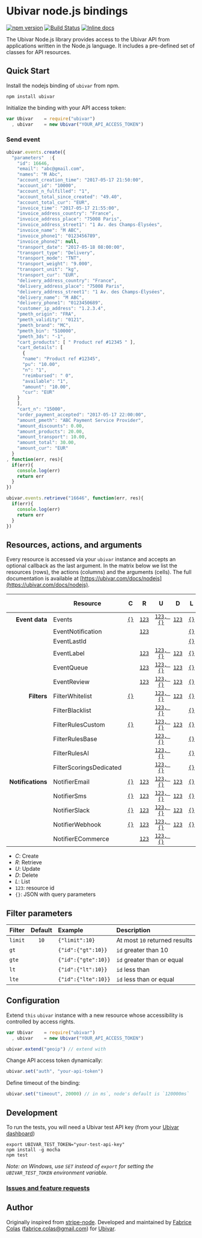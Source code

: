# Ubivar node.js bindings 
[![npm version](https://badge.fury.io/js/ubivar.svg)](http://badge.fury.io/js/ubivar)
[![Build Status](https://travis-ci.org/ubivar/ubivar-node.png?branch=master)](https://travis-ci.org/ubivar/ubivar-node)
[![Inline docs](http://inch-ci.org/github/ubivar/ubivar-node.svg?branch=master)](http://inch-ci.org/github/ubivar/ubivar-node)
 

The Ubivar Node.js library provides access to the Ubivar API from applications
written in the Node.js language. It includes a pre-defined set of classes for
API resources.

## Quick Start

Install the nodejs binding of `ubivar` from npm.

`npm install ubivar`

Initialize the binding with your API access token:

```js
var Ubivar    = require("ubivar")
  , ubivar    = new Ubivar("YOUR_API_ACCESS_TOKEN")
```

### Send event 
```js
ubivar.events.create({
  "parameters"  :{
    "id": 16646,
    "email": "abc@gmail.com",
    "names": "M Abc",
    "account_creation_time": "2017-05-17 21:50:00",
    "account_id": "10000",
    "account_n_fulfilled": "1",
    "account_total_since_created": "49.40",
    "account_total_cur": "EUR",
    "invoice_time": "2017-05-17 21:55:00",
    "invoice_address_country": "France",
    "invoice_address_place": "75008 Paris",
    "invoice_address_street1": "1 Av. des Champs-Élysées",
    "invoice_name": "M ABC",
    "invoice_phone1": "0123456789",
    "invoice_phone2": null,
    "transport_date": "2017-05-18 08:00:00",
    "transport_type": "Delivery",
    "transport_mode": "TNT",
    "transport_weight": "9.000",
    "transport_unit": "kg",
    "transport_cur": "EUR",
    "delivery_address_country": "France",
    "delivery_address_place": "75008 Paris",
    "delivery_address_street1": "1 Av. des Champs-Élysées",
    "delivery_name": "M ABC",
    "delivery_phone1": "0123450689",
    "customer_ip_address": "1.2.3.4",
    "pmeth_origin": "FRA",
    "pmeth_validity": "0121",
    "pmeth_brand": "MC",
    "pmeth_bin": "510000",
    "pmeth_3ds": "-1",
    "cart_products": [ " Product ref #12345 " ],
    "cart_details": [
      {
      "name": "Product ref #12345",
      "pu": "10.00",
      "n": "1",
      "reimbursed": " 0",
      "available": "1",
      "amount": "10.00",
      "cur": "EUR"
    }
    ],
    "cart_n": "15000",
    "order_payment_accepted": "2017-05-17 22:00:00",
    "amount_pmeth": "ABC Payment Service Provider",
    "amount_discounts": 0.00,
    "amount_products": 20.00,
    "amount_transport": 10.00,
    "amount_total": 30.00,
    "amount_cur": "EUR"
  }
, function(err, res){
  if(err){ 
    console.log(err)
    return err 
  }
})
```

```js
ubivar.events.retrieve("16646", function(err, res){
  if(err){ 
    console.log(err)
    return err
  }
})
```

## Resources, actions, and arguments 
Every resource is accessed via your `ubivar` instance and accepts an optional
callback as the last argument. In the matrix below we list the resources
(rows), the actions (columns) and the arguments (cells). The full documentation
is available at [https://ubivar.com/docs/nodejs](https://ubivar.com/docs/nodejs). 


|               | Resource                | C | R | U | D | L     | Test Specs |
|--------------:| ----------------------- |:-:|:-:|:-:|:-:|:-----:|:-------:|
| **Event data**| Events                  | [`{}`](https://ubivar.com/docs/nodejs#create_event)| [`123`](https://ubivar.com/docs/nodejs#retrieve_event) | [`123, {}`](https://ubivar.com/docs/nodejs#update_event) | [`123`](https://ubivar.com/docs/nodejs#delete_event) | [`{}`](https://ubivar.com/docs/nodejs#list_events) | | 
|               | EventNotification      |  | [`123`](https://ubivar.com/docs/nodejs#retrieve_eventnotification) |  |  | [`{}`](https://ubivar.com/docs/nodejs#list_eventnotification) | | 
|               | EventLastId             |  |  |  |  | [`{}`](https://ubivar.com/docs/nodejs#list_eventlastid) | | 
|               | EventLabel             | | [`123`](https://ubivar.com/docs/nodejs#retrieve_eventlabel) | [`123, {}`](https://ubivar.com/docs/nodejs#update_eventlabel) | [`123`](https://ubivar.com/docs/nodejs#delete_eventlabel) | [`{}`](https://ubivar.com/docs/nodejs#list_eventlabel) | | 
|               | EventQueue             | | [`123`](https://ubivar.com/docs/nodejs#retrieve_eventqueue) | [`123, {}`](https://ubivar.com/docs/nodejs#update_eventqueue) | [`123`](https://ubivar.com/docs/nodejs#delete_eventqueue) | [`{}`](https://ubivar.com/docs/nodejs#list_eventqueue) | | 
|               | EventReview            | | [`123`](https://ubivar.com/docs/nodejs#retrieve_eventreview) | [`123, {}`](https://ubivar.com/docs/nodejs#update_eventreview) | [`123`](https://ubivar.com/docs/nodejs#delete_eventreview) | [`{}`](https://ubivar.com/docs/nodejs#list_eventreview) | | 
| **Filters** | FilterWhitelist        | [`{}`](https://ubivar.com/docs/nodejs#create_filterwhitelist)| | [`123, {}`](https://ubivar.com/docs/nodejs#update_filterwhitelist) | [`123`](https://ubivar.com/docs/nodejs#delete_filterwhitelist) | [`{}`](https://ubivar.com/docs/nodejs#list_filterwhitelists) | | 
|               | FilterBlacklist        |   |  | [`123, {}`](https://ubivar.com/docs/nodejs#update_filterblacklist) |  | [`{}`](https://ubivar.com/docs/nodejs#list_filterblacklist) | | 
|               | FilterRulesCustom      | [`{}`](https://ubivar.com/docs/nodejs#create_filterrulescustom)|  |  [`123, {}`](https://ubivar.com/docs/nodejs#update_filterrulescustom)| [`123`](https://ubivar.com/docs/nodejs#delete_filterrulescustom) | [`{}`](https://ubivar.com/docs/nodejs#list_filterrulescustom) | | 
|               | FilterRulesBase         |   |  | [`123, {}`](https://ubivar.com/docs/nodejs#update_filterrulesbase) |  | [`{}`](https://ubivar.com/docs/nodejs#list_filterrulesbase) | | 
|               | FilterRulesAI           |   |  | [`123, {}`](https://ubivar.com/docs/nodejs#update_filterrulesai) |  | [`{}`](https://ubivar.com/docs/nodejs#list_filterrulesai) | | 
|               | FilterScoringsDedicated |   |  | [`123, {}`](https://ubivar.com/docs/nodejs#update_filterscoringsdedicated) |  | [`{}`](https://ubivar.com/docs/nodejs#list_filterscoringsdedicated) | | 
| **Notifications** | NotifierEmail      | [`{}`](https://ubivar.com/docs/nodejs#create_notifieremail)| [`123`](https://ubivar.com/docs/nodejs#retrieve_notifieremail) | [`123, {}`](https://ubivar.com/docs/nodejs#update_notifieremail) | [`123`](https://ubivar.com/docs/nodejs#delete_notifieremail) | [`{}`](https://ubivar.com/docs/nodejs#list_notifieremail) | | 
|               | NotifierSms             | [`{}`](https://ubivar.com/docs/nodejs#create_notifiersms)| [`123`](https://ubivar.com/docs/nodejs#retrieve_notifiersms) | [`123, {}`](https://ubivar.com/docs/nodejs#update_notifiersms) | [`123`](https://ubivar.com/docs/nodejs#delete_notifiersms) | [`{}`](https://ubivar.com/docs/nodejs#list_notifiersms) | | 
|               | NotifierSlack             | [`{}`](https://ubivar.com/docs/nodejs#create_notifierslack)| [`123`](https://ubivar.com/docs/nodejs#retrieve_notifierslack) | [`123, {}`](https://ubivar.com/docs/nodejs#update_notifierslack) | [`123`](https://ubivar.com/docs/nodejs#delete_notifierslack) | [`{}`](https://ubivar.com/docs/nodejs#list_notifierslack) | | 
|               | NotifierWebhook         | [`{}`](https://ubivar.com/docs/nodejs#create_notifierwebhook)| [`123`](https://ubivar.com/docs/nodejs#retrieve_notifierwebhook) | [`123, {}`](https://ubivar.com/docs/nodejs#update_notifierwebhook) | [`123`](https://ubivar.com/docs/nodejs#delete_notifierwebhook) | [`{}`](https://ubivar.com/docs/nodejs#list_notifierwebhook) | | 
|               | NotifierECommerce       |   | [`123`](https://ubivar.com/docs/nodejs#retrieve_notifierecommerce) | [`123, {}`](https://ubivar.com/docs/nodejs#update_notifierecommerce) |  |  | | 


+ *C*: Create
+ *R*: Retrieve
+ *U*: Update
+ *D*: Delete
+ *L*: List
+ `123`: resource id 
+ `{}`: JSON with query parameters

## Filter parameters

| Filter        | Default | Example             | Description                   |
| ------------- |:-------:|:--------------------|:------------------------------|
| `limit`       | `10`    | `{"limit":10}`      | At most `10` returned results |
| `gt`          |         | `{"id":{"gt":10}}`  | `id` greater than 10          |
| `gte`         |         | `{"id":{"gte":10}}` | `id` greater than or equal    |
| `lt`          |         | `{"id":{"lt":10}}`  | `id` less than                |
| `lte`         |         | `{"id":{"lte":10}}` | `id` less than or equal       |

## Configuration


Extend `this` `ubivar` instance with a new resource whose accessibility is
controlled by access rights.
```js
var Ubivar    = require("ubivar")
  , ubivar    = new Ubivar("YOUR_API_ACCESS_TOKEN")

ubivar.extend("geoip") // extend with 
```

Change API access token dynamically: 
```js
ubivar.set("auth", "your-api-token")
```

Define timeout of the binding:
```js
ubivar.set("timeout", 20000) // in ms`, node's default is `120000ms`
```

## Development

To run the tests, you will need a Ubivar test API key (from your [Ubivar dashboard](https://my.ubivar.com))

```
export UBIVAR_TEST_TOKEN="your-test-api-key"
npm install -g mocha
npm test
```
*Note: on Windows, use `SET` instead of `export` for setting the `UBIVAR_TEST_TOKEN` environment variable.*

### [Issues and feature requests](https://github.com/ubivar/ubivar-node/issues)

## Author


Originally inspired from [stripe-node](https://github.com/stripe/stripe-node). Developed and maintained by [Fabrice Colas](https://fabricecolas.me) ([fabrice.colas@gmail.com](mailto:fabrice.colas@gmail.com)) for [Ubivar](https://ubivar.com). 

